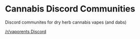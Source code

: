 # Cannabis Discord Communities

Discord communites for dry herb cannabis vapes (and dabs)

[/r/vaporents Discord](https://discord.gg/DNyeZHfjqg)
